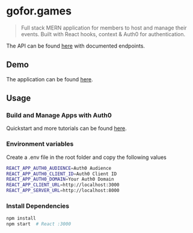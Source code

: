 # gofor.games

> Full stack MERN application for members to host and manage their events. Built with React hooks, context & Auth0 for authentication. 

The API can be found [here](https://github.com/ginnyvt/events-booking-backend) with documented endpoints.

## Demo

The application can be found [here](https://gofor.games/).

## Usage

### Build and Manage Apps with Auth0

Quickstart and more tutorials can be found [here](https://auth0.com/docs/quickstart/spa/react).

### Environment variables

Create a .env file in the root folder and copy the following values

```bash
REACT_APP_AUTH0_AUDIENCE=Auth0 Audience
REACT_APP_AUTH0_CLIENT_ID=Auth0 Client ID
REACT_APP_AUTH0_DOMAIN=Your Auth0 Domain
REACT_APP_CLIENT_URL=http://localhost:3000
REACT_APP_SERVER_URL=http://localhost:8000
```

### Install Dependencies

```bash
npm install
npm start  # React :3000
```
